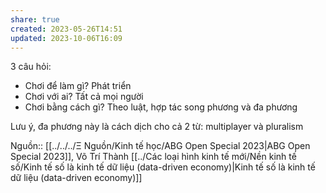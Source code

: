 ```yaml
---
share: true
created: 2023-05-26T14:51
updated: 2023-10-06T16:09
---
```

3 câu hỏi:
- Chơi để làm gì? Phát triển
- Chơi với ai? Tất cả mọi người
- Chơi bằng cách gì? Theo luật, hợp tác song phương và đa phương

Lưu ý, đa phương này là cách dịch cho cả 2 từ: multiplayer và pluralism


Nguồn:: [[../../../Ξ Nguồn/Kinh tế học/ABG Open Special 2023|ABG Open Special 2023]], Võ Trí Thành
[[../Các loại hình kinh tế mới/Nền kinh tế số/Kinh tế số là kinh tế dữ liệu (data-driven economy)|Kinh tế số là kinh tế dữ liệu (data-driven economy)]]
